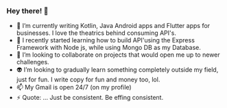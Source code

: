 ### Hey there! 👋



- 🔭 I’m currently writing Kotlin, Java Android apps and Flutter apps for businesses. I love the theatrics behind consuming API's.
- 🌱 I recently started learning how to build API'using the Express Framework with Node js, while using Mongo DB as my Database.
- 👯 I’m looking to collaborate on projects that would open me up to newer challenges.
- 👽 I’m looking to gradually learn something completely outside my field, just for fun. I write copy for fun and money too, lol.
- 📫 My Gmail is open 24/7 (on my profile)
- ⚡ Quote: ... Just be consistent. Be effing consistent.

